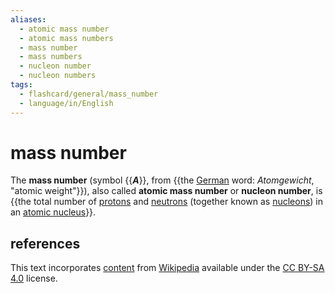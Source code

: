 ```yaml
---
aliases:
  - atomic mass number
  - atomic mass numbers
  - mass number
  - mass numbers
  - nucleon number
  - nucleon numbers
tags:
  - flashcard/general/mass_number
  - language/in/English
---
```


# mass number

The __mass number__ (symbol {{___A___}}, from {{the [German](German%20language.md) word: _Atomgewicht_, "atomic weight"}}), also called __atomic mass number__ or __nucleon number__, is {{the total number of [protons](proton.md) and [neutrons](neutron.md) (together known as [nucleons](nucleon.md)) in an [atomic nucleus](atomic%20nucleus.md)}}. <!--SR:!2024-07-25,4,270!2024-07-25,4,270!2024-07-25,4,270-->

## references

This text incorporates [content](https://en.wikipedia.org/wiki/mass_number) from [Wikipedia](Wikipedia.md) available under the [CC BY-SA 4.0](https://creativecommons.org/licenses/by-sa/4.0/) license.
